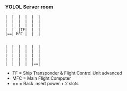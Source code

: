

### YOLOL Server room





```
|  |  |  |  |  |
|  |  |  |  |  |
|  |  |  |  |  |
|  |  |TF|  |  |
|==| MFC |  |  |


|  |  |  |  |  |
|  |  |  |  |  |
|  |  |  |  |  |
|  |  |  |  |  |
|  |  |  |  |==|
```
- TF = Ship Transponder & Flight Control Unit advanced
- MFC = Main Flight Computer
- == = Rack insert power + 2 slots
